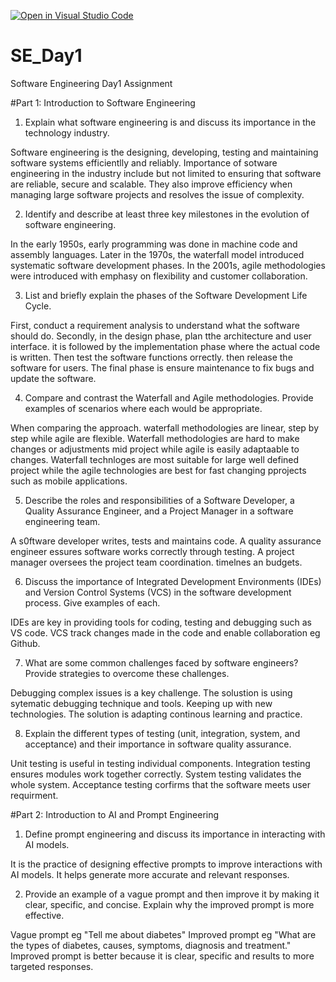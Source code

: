 [![Open in Visual Studio Code](https://classroom.github.com/assets/open-in-vscode-2e0aaae1b6195c2367325f4f02e2d04e9abb55f0b24a779b69b11b9e10269abc.svg)](https://classroom.github.com/online_ide?assignment_repo_id=18519921&assignment_repo_type=AssignmentRepo)
# SE_Day1
Software Engineering Day1 Assignment

#Part 1: Introduction to Software Engineering


1. Explain what software engineering is and discuss its importance in the technology industry.

Software engineering is the designing, developing, testing and maintaining software systems efficientlly and reliably. Importance of sotware engineering in the industry include but not limited to ensuring that software are reliable, secure and scalable. They also improve efficiency when managing large software projects and resolves the issue of complexity. 

2. Identify and describe at least three key milestones in the evolution of software engineering.

In the early 1950s, early programming was done in machine code and assembly languages. Later in the 1970s, the waterfall model introduced systematic software development phases. In the 2001s, agile methodologies were introduced with emphasy on flexibility and customer collaboration.

3. List and briefly explain the phases of the Software Development Life Cycle.

First, conduct a requirement analysis to understand what the software should do. Secondly, in the design phase, plan tthe architecture and user interface. it is followed by the implementation phase where the actual code is written. Then test the software functions orrectly. then release the software for users. The final phase is ensure maintenance to fix bugs and update the software.

4. Compare and contrast the Waterfall and Agile methodologies. Provide examples of scenarios where each would be appropriate.

When comparing the approach. waterfall methodologies are linear, step by step while agile are flexible. Waterfall methodologies are hard to make changes or adjustments mid project while agile is easily adaptaable to changes.
Waterfall technloges are most suitable for large well defined project while the agile technologies are best for fast changing pprojects such as mobile applications.

5. Describe the roles and responsibilities of a Software Developer, a Quality Assurance Engineer, and a Project Manager in a software engineering team.

A s0ftware developer writes, tests and maintains code.
A quality assurance engineer essures software works correctly through testing.
A project manager oversees the project team coordination. timelnes an budgets.

6. Discuss the importance of Integrated Development Environments (IDEs) and Version Control Systems (VCS) in the software development process. Give examples of each.

IDEs are key in providing tools for coding, testing and debugging such as VS code.
VCS track changes made in the code and enable collaboration eg Github.

7. What are some common challenges faced by software engineers? Provide strategies to overcome these challenges.

Debugging complex issues is a key challenge. The solustion is using sytematic debugging technique and tools.
Keeping up with new technologies. The solution is adapting continous learning and practice.

8. Explain the different types of testing (unit, integration, system, and acceptance) and their importance in software quality assurance.

Unit testing is useful in testing individual components.
Integration testing ensures modules work together correctly.
System testing validates the whole system.
Acceptance testing corfirms that the software meets user requirment.

#Part 2: Introduction to AI and Prompt Engineering

1. Define prompt engineering and discuss its importance in interacting with AI models.

It is the practice of designing effective prompts to improve interactions with AI models. It helps generate more accurate and relevant responses.

2. Provide an example of a vague prompt and then improve it by making it clear, specific, and concise. Explain why the improved prompt is more effective.

Vague prompt eg "Tell me about diabetes"
Improved prompt eg "What are the types of diabetes, causes, symptoms, diagnosis and treatment."
Improved prompt is better because it is clear, specific and results to more targeted responses.








